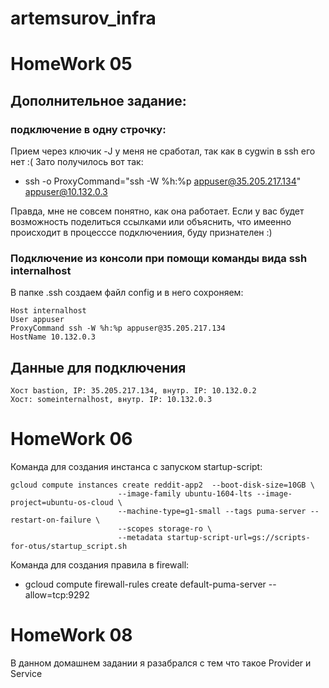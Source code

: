 # artemsurov_infra
# HomeWork 05
## Дополнительное задание:
### подключение в одну строчку:
Прием через ключик -J у меня не сработал, так как в cygwin в ssh его нет :(
Зато получилось вот так:
+ ssh -o ProxyCommand="ssh -W %h:%p appuser@35.205.217.134" appuser@10.132.0.3

Правда, мне не совсем понятно, как она работает. Если у вас будет возможность поделиться ссылками или объяснить, что имеенно происходит в процесссе подключениия, буду признателен :)

### Подключение из консоли при помощи команды вида ssh internalhost
В папке .ssh создаем файл config и в него сохроняем:
```
Host internalhost
User appuser
ProxyCommand ssh -W %h:%p appuser@35.205.217.134
HostName 10.132.0.3
```

## Данные для подключения
```
Хост bastion, IP: 35.205.217.134, внутр. IP: 10.132.0.2
Хост: someinternalhost, внутр. IP: 10.132.0.3
```
# HomeWork 06


Команда для создания инстанса с запуском startup-script:
```
gcloud compute instances create reddit-app2  --boot-disk-size=10GB \
                        --image-family ubuntu-1604-lts --image-project=ubuntu-os-cloud \
                        --machine-type=g1-small --tags puma-server --restart-on-failure \
                        --scopes storage-ro \
                        --metadata startup-script-url=gs://scripts-for-otus/startup_script.sh
```

Команда для создания правила в firewall:
+ gcloud compute firewall-rules create default-puma-server --allow=tcp:9292

# HomeWork 08

В данном домашнем задании я разабрался с тем что такое Provider и Service
